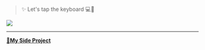 > ✨ Let's tap the keyboard 💻📌  

![](https://media.giphy.com/media/jUZmz3kAiAuLC/giphy.gif)

---
[**🥇My Side Project**](https://github.com/rivernine/crypto-generator)
